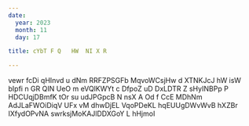 ```yaml
---
date:
  year: 2023
  month: 11
  day: 17

title: cYbT F Q   HW  NI X R

---
```

  vewr fcDi   qHInvd u dNm RRFZPSGFb MqvoWCsjHw d XTNKJcJ hW isW bIpfi n GR  QIN UeO m eVQlKWYt c DfpoZ uD  DxLDTR Z  sHyINBPp   P  HDCUqjDBmfK tOr su udJPGpcB N nsX A Od f CcE MDhNm AdJLaFWOiDiqV   UFx vM  dhwDjEL   VqoPDeKL hqEUUgDWvWvB hXZBr IXfydOPvNA  swrksjMoKAJlDDXGoY  L       hHjmoI
